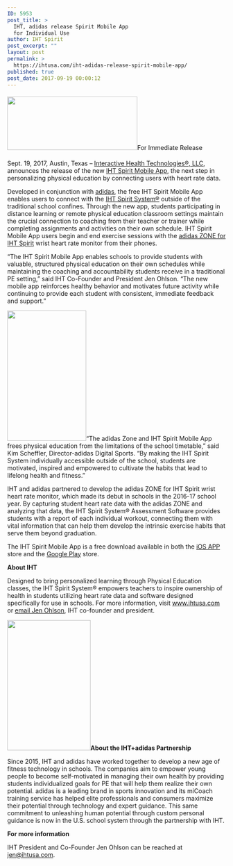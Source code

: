 ```yaml
---
ID: 5953
post_title: >
  IHT, adidas release Spirit Mobile App
  for Individual Use
author: IHT Spirit
post_excerpt: ""
layout: post
permalink: >
  https://ihtusa.com/iht-adidas-release-spirit-mobile-app/
published: true
post_date: 2017-09-19 00:00:12
---
```

<h4><span style="font-weight: 400;"><a href="https://ihtusa.com/wp-content/uploads/2017/09/BOS-IHT_lockup_h_4Cp.png"><img class="aligncenter wp-image-5955 size-medium" src="https://ihtusa.com/wp-content/uploads/2017/09/BOS-IHT_lockup_h_4Cp-300x123.png" alt="" width="300" height="123" /></a>For Immediate Release</span></h4>
<span style="font-weight: 400;">Sept. 19, 2017, Austin, Texas – <a href="http://ihtusa.com" target="_blank" rel="noopener">Interactive Health Technologies®, LLC</a>, announces the release of the new <a href="http://ihtusa.com/iht-spirit-mobile-app" target="_blank" rel="noopener">IHT Spirit Mobile App</a>, the next step in personalizing physical education by connecting users with heart rate data.</span>

<span style="font-weight: 400;">Developed in conjunction with <a href="http://adidas.com" target="_blank" rel="noopener">adidas</a>, the free IHT Spirit Mobile App enables users to connect with the <a href="http://ihtusa.com/spirit-system" target="_blank" rel="noopener">IHT Spirit System®</a> outside of the traditional school confines. Through the new app, students participating in distance learning or remote physical education classroom settings maintain the crucial connection to coaching from their teacher or trainer while completing assignments and activities on their own schedule. IHT Spirit Mobile App users begin and end exercise sessions with the <a href="http://ihtusa.com/zone" target="_blank" rel="noopener">adidas ZONE for IHT Spirit</a> wrist heart rate monitor from their phones.</span><!--more-->

<span style="font-weight: 400;">“The IHT Spirit Mobile App enables schools to provide students with valuable, structured physical education on their own schedules while maintaining the coaching and accountability students receive in a traditional PE setting,” said IHT Co-Founder and President Jen Ohlson. “The new mobile app reinforces healthy behavior and motivates future activity while continuing to provide each student with consistent, immediate feedback and support.”</span>

<span style="font-weight: 400;"><a href="https://ihtusa.com/wp-content/uploads/2017/08/App-powerthru.png"><img class="size-medium wp-image-5809 alignright" src="https://ihtusa.com/wp-content/uploads/2017/08/App-powerthru-182x300.png" alt="" width="182" height="300" /></a>“The adidas Zone and IHT Spirit Mobile App frees physical education from the limitations of the school timetable,” said Kim Scheffler, Director-adidas Digital Sports. “By making the IHT Spirit System individually accessible outside of the school, students are motivated, inspired and empowered to cultivate the habits that lead to lifelong health and fitness.”</span>

<span style="font-weight: 400;">IHT and adidas partnered to develop the adidas ZONE for IHT Spirit wrist heart rate monitor, which made its debut in schools in the 2016-17 school year. By capturing student heart rate data with the adidas ZONE and analyzing that data, the IHT Spirit System® Assessment Software provides students with a report of each individual workout, connecting them with vital information that can help them develop the intrinsic exercise habits that serve them beyond graduation.</span>

<span style="font-weight: 400;">The IHT Spirit Mobile App is a free download available in both the <a href="https://itunes.apple.com/us/app/iht-spirit/id1253349313?mt=8" target="_blank" rel="noopener">iOS APP</a> store and the <a href="https://play.google.com/store/apps/details?id=com.ihtusa.ihtspirit" target="_blank" rel="noopener">Google Play</a> store. </span>

<b>About IHT</b>

<span style="font-weight: 400;">Designed to bring personalized learning through Physical Education classes, the IHT Spirit System® empowers teachers to inspire ownership of health in students utilizing heart rate data and software designed specifically for use in schools. For more information, visit <a href="http://ihtusa.com" target="_blank" rel="noopener">www.ihtusa.com</a> or <a href="mailto:jen@ihtusa.com">email Jen Ohlson</a>, IHT co-founder and president.</span>

<b><a href="https://ihtusa.com/wp-content/uploads/2017/08/App-stayontop.png"><img class="size-medium wp-image-5810 alignright" src="https://ihtusa.com/wp-content/uploads/2017/08/App-stayontop-192x300.png" alt="" width="192" height="300" /></a>About the IHT+adidas Partnership</b>

<span style="font-weight: 400;">Since 2015, IHT and adidas have worked together to develop a new age of fitness technology in schools. The companies aim to empower young people to become self-motivated in managing their own health by providing students individualized goals for PE that will help them realize their own potential. adidas is a leading brand in sports innovation and its miCoach training service has helped elite professionals and consumers maximize their potential through technology and expert guidance. This same commitment to unleashing human potential through custom personal guidance is now in the U.S. school system through the partnership with IHT.</span>

<b>For more information</b>

<span style="font-weight: 400;">IHT President and Co-Founder Jen Ohlson can be reached at </span><a href="mailto:jen@ihtusa.com"><span style="font-weight: 400;">jen@ihtusa.com</span></a><span style="font-weight: 400;">. </span>